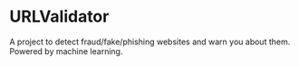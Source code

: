 # URLValidator
A project to detect fraud/fake/phishing websites and warn you about them. Powered by machine learning.

